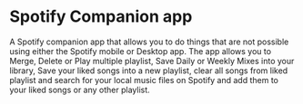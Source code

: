 # Spotify Companion app
A Spotify companion app that allows you to do things that are not possible using either the Spotify mobile or Desktop
 app. The app allows you to Merge, Delete or Play multiple playlist, Save Daily or Weekly Mixes into your library, Save your liked songs into a new playlist, clear all songs from liked playlist and search for your local music files on Spotify and add them to your liked songs or any other playlist.
